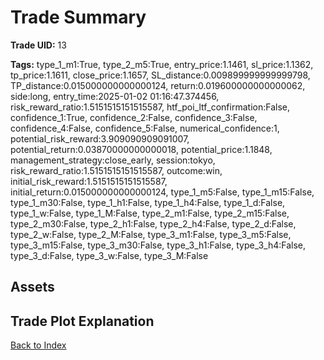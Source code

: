 # Trade Summary

**Trade UID:** 13 

**Tags:** type_1_m1:True, type_2_m5:True, entry_price:1.1461, sl_price:1.1362, tp_price:1.1611, close_price:1.1657, SL_distance:0.009899999999999798, TP_distance:0.015000000000000124, return:0.019600000000000062, side:long, entry_time:2025-01-02 01:16:47.374456, risk_reward_ratio:1.5151515151515587, htf_poi_ltf_confirmation:False, confidence_1:True, confidence_2:False, confidence_3:False, confidence_4:False, confidence_5:False, numerical_confidence:1, potential_risk_reward:3.909090909091007, potential_return:0.03870000000000018, potential_price:1.1848, management_strategy:close_early, session:tokyo, risk_reward_ratio:1.5151515151515587, outcome:win, initial_risk_reward:1.5151515151515587, initial_return:0.015000000000000124, type_1_m5:False, type_1_m15:False, type_1_m30:False, type_1_h1:False, type_1_h4:False, type_1_d:False, type_1_w:False, type_1_M:False, type_2_m1:False, type_2_m15:False, type_2_m30:False, type_2_h1:False, type_2_h4:False, type_2_d:False, type_2_w:False, type_2_M:False, type_3_m1:False, type_3_m5:False, type_3_m15:False, type_3_m30:False, type_3_h1:False, type_3_h4:False, type_3_d:False, type_3_w:False, type_3_M:False

## Assets

## Trade Plot Explanation


[Back to Index](index.md)
